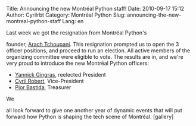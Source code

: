 Title: Announcing the new Montréal Python staff!
Date: 2010-09-17 15:12
Author: Cyrilrbt
Category: Montréal Python
Slug: announcing-the-new-montreal-python-staff
Lang: en

<!--:en-->Last week we got the resignation from Montréal Python's
founder, [Arach Tchoupani][]. This resignation prompted us to open the 3
officer positions, and proceed to run an election. All active members of
the organizing committee were eligible to vote. The results are in, and
we're very proud to introduce the new Montréal Python officers:

-   [Yannick Gingras][], reelected President
-   [Cyril Robert][], Vice-President
-   [Pior Bastida][], Treasurer

<!-- p.p1 {margin: 0.0px 0.0px 0.0px 0.0px; font: 13.0px Arial} -->We
all look forward to give one another year of dynamic events that will
put forward how Python is shaping the tech scene of Montréal. [gallery]

  [Arach Tchoupani]: http://tchoupani.com
  [Yannick Gingras]: http://ygingras.net
  [Cyril Robert]: http://savetheions.com
  [Pior Bastida]: http://pbastida.net
